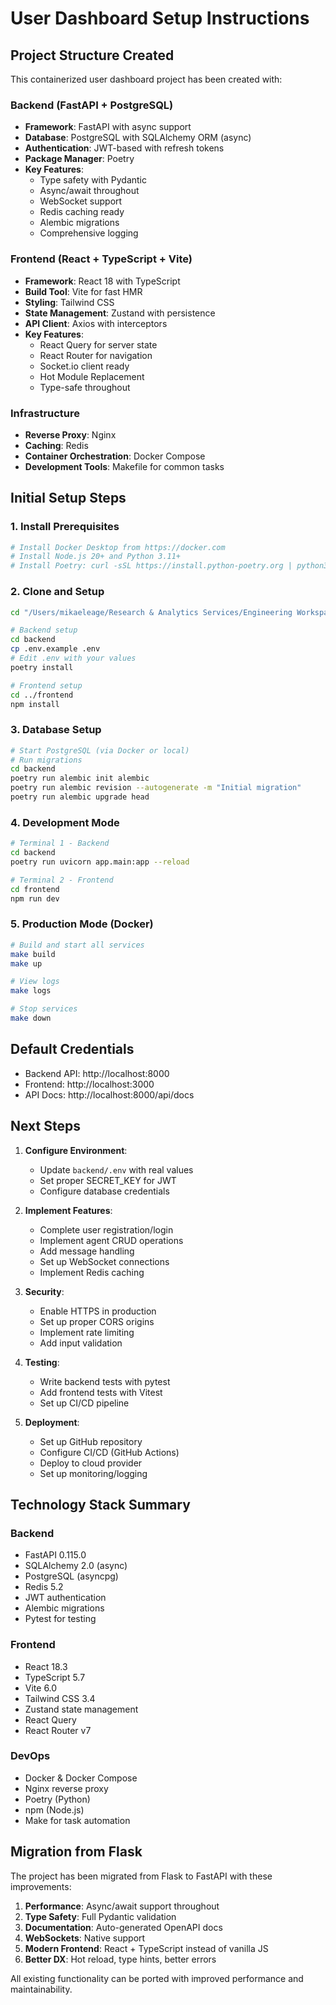 # User Dashboard Setup Instructions

## Project Structure Created

This containerized user dashboard project has been created with:

### Backend (FastAPI + PostgreSQL)
- **Framework**: FastAPI with async support
- **Database**: PostgreSQL with SQLAlchemy ORM (async)
- **Authentication**: JWT-based with refresh tokens  
- **Package Manager**: Poetry
- **Key Features**:
  - Type safety with Pydantic
  - Async/await throughout
  - WebSocket support
  - Redis caching ready
  - Alembic migrations
  - Comprehensive logging

### Frontend (React + TypeScript + Vite)
- **Framework**: React 18 with TypeScript
- **Build Tool**: Vite for fast HMR
- **Styling**: Tailwind CSS
- **State Management**: Zustand with persistence
- **API Client**: Axios with interceptors
- **Key Features**:
  - React Query for server state
  - React Router for navigation
  - Socket.io client ready
  - Hot Module Replacement
  - Type-safe throughout

### Infrastructure
- **Reverse Proxy**: Nginx
- **Caching**: Redis
- **Container Orchestration**: Docker Compose
- **Development Tools**: Makefile for common tasks

## Initial Setup Steps

### 1. Install Prerequisites
```bash
# Install Docker Desktop from https://docker.com
# Install Node.js 20+ and Python 3.11+
# Install Poetry: curl -sSL https://install.python-poetry.org | python3 -
```

### 2. Clone and Setup
```bash
cd "/Users/mikaeleage/Research & Analytics Services/Engineering Workspace/Projects/user-dashboard"

# Backend setup
cd backend
cp .env.example .env
# Edit .env with your values
poetry install

# Frontend setup  
cd ../frontend
npm install
```

### 3. Database Setup
```bash
# Start PostgreSQL (via Docker or local)
# Run migrations
cd backend
poetry run alembic init alembic
poetry run alembic revision --autogenerate -m "Initial migration"
poetry run alembic upgrade head
```

### 4. Development Mode
```bash
# Terminal 1 - Backend
cd backend
poetry run uvicorn app.main:app --reload

# Terminal 2 - Frontend
cd frontend  
npm run dev
```

### 5. Production Mode (Docker)
```bash
# Build and start all services
make build
make up

# View logs
make logs

# Stop services
make down
```

## Default Credentials
- Backend API: http://localhost:8000
- Frontend: http://localhost:3000
- API Docs: http://localhost:8000/api/docs

## Next Steps

1. **Configure Environment**:
   - Update `backend/.env` with real values
   - Set proper SECRET_KEY for JWT
   - Configure database credentials

2. **Implement Features**:
   - Complete user registration/login
   - Implement agent CRUD operations
   - Add message handling
   - Set up WebSocket connections
   - Implement Redis caching

3. **Security**:
   - Enable HTTPS in production
   - Set up proper CORS origins
   - Implement rate limiting
   - Add input validation

4. **Testing**:
   - Write backend tests with pytest
   - Add frontend tests with Vitest
   - Set up CI/CD pipeline

5. **Deployment**:
   - Set up GitHub repository
   - Configure CI/CD (GitHub Actions)
   - Deploy to cloud provider
   - Set up monitoring/logging

## Technology Stack Summary

### Backend
- FastAPI 0.115.0
- SQLAlchemy 2.0 (async)
- PostgreSQL (asyncpg)
- Redis 5.2
- JWT authentication
- Alembic migrations
- Pytest for testing

### Frontend  
- React 18.3
- TypeScript 5.7
- Vite 6.0
- Tailwind CSS 3.4
- Zustand state management
- React Query
- React Router v7

### DevOps
- Docker & Docker Compose
- Nginx reverse proxy
- Poetry (Python)
- npm (Node.js)
- Make for task automation

## Migration from Flask

The project has been migrated from Flask to FastAPI with these improvements:

1. **Performance**: Async/await support throughout
2. **Type Safety**: Full Pydantic validation
3. **Documentation**: Auto-generated OpenAPI docs
4. **WebSockets**: Native support
5. **Modern Frontend**: React + TypeScript instead of vanilla JS
6. **Better DX**: Hot reload, type hints, better errors

All existing functionality can be ported with improved performance and maintainability.